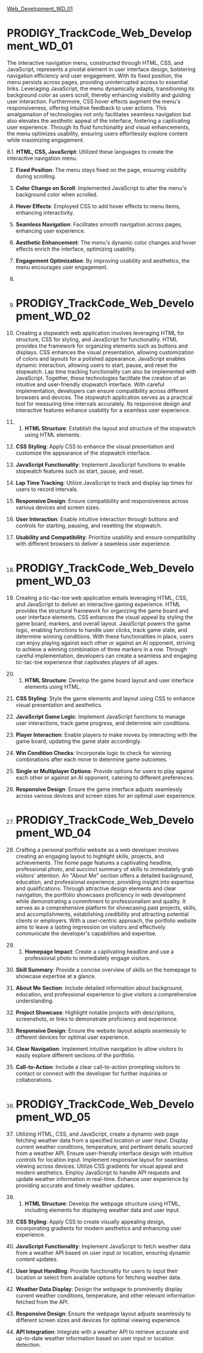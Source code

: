 [Web_Development_WD_01](https://github.com/Salman-id85/PRODIGY_TrackCode_Web_Development/blob/main/README.md#prodigy_trackcode_web_development_wd_01)


# PRODIGY_TrackCode_Web_Development_WD_01

The interactive navigation menu, constructed through HTML, CSS, and JavaScript, represents a pivotal element in user interface design, bolstering navigation efficiency and user engagement. With its fixed position, the menu persists across pages, providing uninterrupted access to essential links. Leveraging JavaScript, the menu dynamically adapts, transitioning its background color as users scroll, thereby enhancing visibility and guiding user interaction. Furthermore, CSS hover effects augment the menu's responsiveness, offering intuitive feedback to user actions. This amalgamation of technologies not only facilitates seamless navigation but also elevates the aesthetic appeal of the interface, fostering a captivating user experience. Through its fluid functionality and visual enhancements, the menu optimizes usability, ensuring users effortlessly explore content while maximizing engagement.




8.1. **HTML, CSS, JavaScript**: Utilized these languages to create the interactive navigation menu.
  
2. **Fixed Position**: The menu stays fixed on the page, ensuring visibility during scrolling.

3. **Color Change on Scroll**: Implemented JavaScript to alter the menu's background color when scrolled.

4. **Hover Effects**: Employed CSS to add hover effects to menu items, enhancing interactivity.

5. **Seamless Navigation**: Facilitates smooth navigation across pages, enhancing user experience.

6. **Aesthetic Enhancement**: The menu's dynamic color changes and hover effects enrich the interface, optimizing usability.

7. **Engagement Optimization**: By improving usability and aesthetics, the menu encourages user engagement.
8. 
9.  # PRODIGY_TrackCode_Web_Development_WD_02

10. Creating a stopwatch web application involves leveraging HTML for structure, CSS for styling, and JavaScript for functionality. HTML provides the framework for organizing elements such as buttons and displays. CSS enhances the visual presentation, allowing customization of colors and layouts for a polished appearance. JavaScript enables dynamic interaction, allowing users to start, pause, and reset the stopwatch. Lap time tracking functionality can also be implemented with JavaScript. Together, these technologies facilitate the creation of an intuitive and user-friendly stopwatch interface. With careful implementation, developers can ensure compatibility across different browsers and devices. The stopwatch application serves as a practical tool for measuring time intervals accurately. Its responsive design and interactive features enhance usability for a seamless user experience.

11. 1. **HTML Structure**: Establish the layout and structure of the stopwatch using HTML elements.
  
2. **CSS Styling**: Apply CSS to enhance the visual presentation and customize the appearance of the stopwatch interface.
  
3. **JavaScript Functionality**: Implement JavaScript functions to enable stopwatch features such as start, pause, and reset.
  
4. **Lap Time Tracking**: Utilize JavaScript to track and display lap times for users to record intervals.
  
5. **Responsive Design**: Ensure compatibility and responsiveness across various devices and screen sizes.
  
6. **User Interaction**: Enable intuitive interaction through buttons and controls for starting, pausing, and resetting the stopwatch.
  
7. **Usability and Compatibility**: Prioritize usability and ensure compatibility with different browsers to deliver a seamless user experience.

8. # PRODIGY_TrackCode_Web_Development_WD_03

9. Creating a tic-tac-toe web application entails leveraging HTML, CSS, and JavaScript to deliver an interactive gaming experience. HTML provides the structural framework for organizing the game board and user interface elements. CSS enhances the visual appeal by styling the game board, markers, and overall layout. JavaScript powers the game logic, enabling functions to handle user clicks, track game state, and determine winning conditions. With these functionalities in place, users can enjoy playing against each other or against an AI opponent, striving to achieve a winning combination of three markers in a row. Through careful implementation, developers can create a seamless and engaging tic-tac-toe experience that captivates players of all ages.

10. 1. **HTML Structure**: Develop the game board layout and user interface elements using HTML.
   
2. **CSS Styling**: Style the game elements and layout using CSS to enhance visual presentation and aesthetics.

3. **JavaScript Game Logic**: Implement JavaScript functions to manage user interactions, track game progress, and determine win conditions.

4. **Player Interaction**: Enable players to make moves by interacting with the game board, updating the game state accordingly.

5. **Win Condition Checks**: Incorporate logic to check for winning combinations after each move to determine game outcomes.

6. **Single or Multiplayer Options**: Provide options for users to play against each other or against an AI opponent, catering to different preferences.

7. **Responsive Design**: Ensure the game interface adjusts seamlessly across various devices and screen sizes for an optimal user experience.

8. # PRODIGY_TrackCode_Web_Development_WD_04

9. Crafting a personal portfolio website as a web developer involves creating an engaging layout to highlight skills, projects, and achievements. The home page features a captivating headline, professional photo, and succinct summary of skills to immediately grab visitors' attention. An "About Me" section offers a detailed background, education, and professional experience, providing insight into expertise and qualifications. Through attractive design elements and clear navigation, the portfolio showcases proficiency in web development while demonstrating a commitment to professionalism and quality. It serves as a comprehensive platform for showcasing past projects, skills, and accomplishments, establishing credibility and attracting potential clients or employers. With a user-centric approach, the portfolio website aims to leave a lasting impression on visitors and effectively communicate the developer's capabilities and expertise.

10. 1. **Homepage Impact**: Create a captivating headline and use a professional photo to immediately engage visitors.
2. **Skill Summary**: Provide a concise overview of skills on the homepage to showcase expertise at a glance.
3. **About Me Section**: Include detailed information about background, education, and professional experience to give visitors a comprehensive understanding.
4. **Project Showcase**: Highlight notable projects with descriptions, screenshots, or links to demonstrate proficiency and experience.
5. **Responsive Design**: Ensure the website layout adapts seamlessly to different devices for optimal user experience.
6. **Clear Navigation**: Implement intuitive navigation to allow visitors to easily explore different sections of the portfolio.
7. **Call-to-Action**: Include a clear call-to-action prompting visitors to contact or connect with the developer for further inquiries or collaborations.

8. # PRODIGY_TrackCode_Web_Development_WD_05

9. Utilizing HTML, CSS, and JavaScript, create a dynamic web page fetching weather data from a specified location or user input. Display current weather conditions, temperature, and pertinent details sourced from a weather API. Ensure user-friendly interface design with intuitive controls for location input. Implement responsive layout for seamless viewing across devices. Utilize CSS gradients for visual appeal and modern aesthetics. Employ JavaScript to handle API requests and update weather information in real-time. Enhance user experience by providing accurate and timely weather updates.

10. 1. **HTML Structure**: Develop the webpage structure using HTML, including elements for displaying weather data and user input.

2. **CSS Styling**: Apply CSS to create visually appealing design, incorporating gradients for modern aesthetics and enhancing user experience.

3. **JavaScript Functionality**: Implement JavaScript to fetch weather data from a weather API based on user input or location, ensuring dynamic content updates.

4. **User Input Handling**: Provide functionality for users to input their location or select from available options for fetching weather data.

5. **Weather Data Display**: Design the webpage to prominently display current weather conditions, temperature, and other relevant information fetched from the API.

6. **Responsive Design**: Ensure the webpage layout adjusts seamlessly to different screen sizes and devices for optimal viewing experience.

7. **API Integration**: Integrate with a weather API to retrieve accurate and up-to-date weather information based on user input or location detection.
